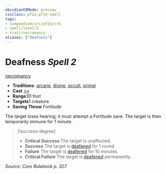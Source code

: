 ```yaml
---
obsidianUIMode: preview
cssclass: pf2e,pf2e-spell
tags:
- compendium/src/pf2e/crb
- spell/level/2
- trait/necromancy
aliases: ["Deafness"]
---
```

# Deafness *Spell 2*   
[necromancy](../../Rules/traits/necromancy.md)  

- **Traditions**: [arcane](../../Rules/traits/arcane.md), [divine](../../Rules/traits/divine.md), [occult](../../Rules/traits/occult.md), [primal](../../Rules/traits/primal.md)
- **Cast** [>>](../../Rules/core-rulebook/chapter-9-playing-the-game.md#Actions "Two-Action") 
- **Range**30 foot
- **Targets**1 creature
- **Saving Throw** Fortitude

The target loses hearing; it must attempt a Fortitude save. The target is then temporarily immune for 1 minute.

> [!success-degree] 
> - **Critical Success** The target is unaffected.
> - **Success** The target is [deafened](../../Rules/conditions.md#Deafened) for 1 round.
> - **Failure** The target is [deafened](../../Rules/conditions.md#Deafened) for 10 minutes.
> - **Critical Failure** The target is [deafened](../../Rules/conditions.md#Deafened) permanently.

*Source: Core Rulebook p. 327*
